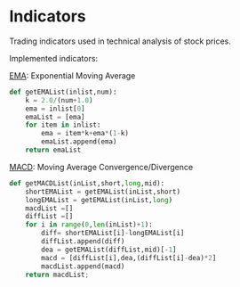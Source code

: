Indicators
==========

Trading indicators used in technical analysis of stock prices.

Implemented indicators:

[EMA](http://en.wikipedia.org/wiki/Moving_average#Exponential_moving_average): Exponential Moving Average

```Python
def getEMAList(inlist,num):
    k = 2.0/(num+1.0)
    ema = inlist[0]
    emaList = [ema]
    for item in inlist:
        ema = item*k+ema*(1-k)
        emaList.append(ema)
    return emaList
```

[MACD](http://en.wikipedia.org/wiki/MACD): Moving Average Convergence/Divergence

```Python
def getMACDList(inList,short,long,mid):
    shortEMAList = getEMAList(inList,short)
    longEMAList = getEMAList(inList,long)
    macdList =[]
    diffList =[]
    for i in range(0,len(inList)+1):
        diff= shortEMAList[i]-longEMAList[i]
        diffList.append(diff)
        dea = getEMAList(diffList,mid)[-1]
        macd = [diffList[i],dea,(diffList[i]-dea)*2]
        macdList.append(macd)
    return macdList;
```
